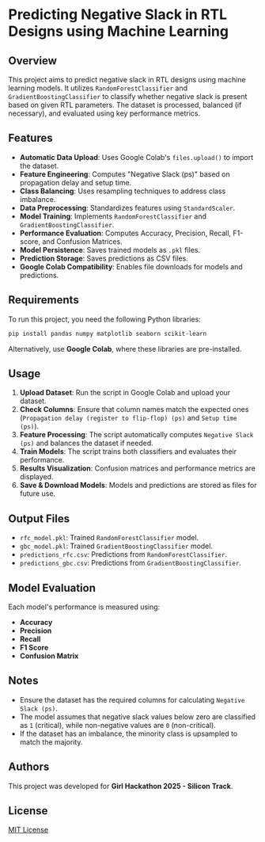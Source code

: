 # Predicting Negative Slack in RTL Designs using Machine Learning

## Overview
This project aims to predict negative slack in RTL designs using machine learning models. It utilizes `RandomForestClassifier` and `GradientBoostingClassifier` to classify whether negative slack is present based on given RTL parameters. The dataset is processed, balanced (if necessary), and evaluated using key performance metrics.

## Features
- **Automatic Data Upload**: Uses Google Colab's `files.upload()` to import the dataset.
- **Feature Engineering**: Computes "Negative Slack (ps)" based on propagation delay and setup time.
- **Class Balancing**: Uses resampling techniques to address class imbalance.
- **Data Preprocessing**: Standardizes features using `StandardScaler`.
- **Model Training**: Implements `RandomForestClassifier` and `GradientBoostingClassifier`.
- **Performance Evaluation**: Computes Accuracy, Precision, Recall, F1-score, and Confusion Matrices.
- **Model Persistence**: Saves trained models as `.pkl` files.
- **Prediction Storage**: Saves predictions as CSV files.
- **Google Colab Compatibility**: Enables file downloads for models and predictions.

## Requirements
To run this project, you need the following Python libraries:

```sh
pip install pandas numpy matplotlib seaborn scikit-learn
```
Alternatively, use **Google Colab**, where these libraries are pre-installed.

## Usage
1. **Upload Dataset**: Run the script in Google Colab and upload your dataset.
2. **Check Columns**: Ensure that column names match the expected ones (`Propagation delay (register to flip-flop) (ps)` and `Setup time (ps)`).
3. **Feature Processing**: The script automatically computes `Negative Slack (ps)` and balances the dataset if needed.
4. **Train Models**: The script trains both classifiers and evaluates their performance.
5. **Results Visualization**: Confusion matrices and performance metrics are displayed.
6. **Save & Download Models**: Models and predictions are stored as files for future use.

## Output Files
- `rfc_model.pkl`: Trained `RandomForestClassifier` model.
- `gbc_model.pkl`: Trained `GradientBoostingClassifier` model.
- `predictions_rfc.csv`: Predictions from `RandomForestClassifier`.
- `predictions_gbc.csv`: Predictions from `GradientBoostingClassifier`.

## Model Evaluation
Each model's performance is measured using:
- **Accuracy**
- **Precision**
- **Recall**
- **F1 Score**
- **Confusion Matrix**

## Notes
- Ensure the dataset has the required columns for calculating `Negative Slack (ps)`.
- The model assumes that negative slack values below zero are classified as `1` (critical), while non-negative values are `0` (non-critical).
- If the dataset has an imbalance, the minority class is upsampled to match the majority.

## Authors
This project was developed for **Girl Hackathon 2025 - Silicon Track**.

## License
[MIT License](LICENSE)

